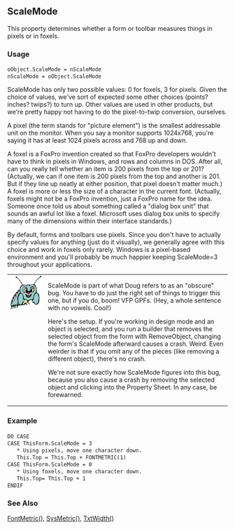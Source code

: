 ## ScaleMode

This property determines whether a form or toolbar measures things in pixels or in foxels.

### Usage

```foxpro
oObject.ScaleMode = nScaleMode
nScaleMode = oObject.ScaleMode
```

ScaleMode has only two possible values: 0 for foxels, 3 for pixels. Given the choice of values, we've sort of expected some other choices (points? inches? twips?) to turn up. Other values are used in other products, but we're pretty happy not having to do the pixel-to-twip conversion, ourselves.

A pixel (the term stands for "picture element") is the smallest addressable unit on the monitor. When you say a monitor supports 1024x768, you're saying it has at least 1024 pixels across and 768 up and down. 

A foxel is a FoxPro invention created so that FoxPro developers wouldn't have to think in pixels in Windows, and rows and columns in DOS. After all, can you really tell whether an item is 200 pixels from the top or 201? (Actually, we can if one item is 200 pixels from the top and another is 201. But if they line up neatly at either position, that pixel doesn't matter much.) A foxel is more or less the size of a character in the current font. (Actually, foxels might not be a FoxPro invention, just a FoxPro name for the idea. Someone once told us about something called a "dialog box unit" that sounds an awful lot like a foxel. Microsoft uses dialog box units to specify many of the dimensions within their interface standards.)

By default, forms and toolbars use pixels. Since you don't have to actually specify values for anything (just do it visually), we generally agree with this choice and work in foxels only rarely. Windows is a pixel-based environment and you'll probably be much happier keeping ScaleMode=3 throughout your applications.

<table>
<tr>
  <td width="17%" valign="top">
<img width="95" height="78" src="bug.gif">
  </td>
  <td width="83%">
  <p>ScaleMode is part of what Doug refers to as an &quot;obscure&quot; bug. You have to do just the right set of things to trigger this one, but if you do, boom! VFP GPFs. (Hey, a whole sentence with no vowels. Cool!)</p>
  <p>Here's the setup. If you're working in design mode and an object is selected, and you run a builder that removes the selected object from the form with RemoveObject, changing the form's ScaleMode afterward causes a crash. Weird. Even weirder is that if you omit any of the pieces (like removing a different object), there's no crash.</p>
  <p>We're not sure exactly how ScaleMode figures into this bug, because you also cause a crash by removing the selected object and clicking into the Property Sheet. In any case, be forewarned.</p>
  </td>
 </tr>
</table>

### Example

```foxpro
DO CASE
CASE ThisForm.ScaleMode = 3
   * Using pixels, move one character down.
   This.Top = This.Top + FONTMETRIC(1)
CASE ThisForm.ScaleMode = 0
   * Using foxels, move one character down.
   This.Top= This.Top + 1
ENDIF
```
### See Also

[FontMetric()](s4g182.md), [SysMetric()](s4g182.md), [TxtWidth()](s4g026.md)
